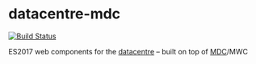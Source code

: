 datacentre-mdc
==============

[![Build Status](https://travis-ci.com/npolar/datacentre-mdc.svg?branch=master)](https://travis-ci.com/npolar/datacentre-mdc)

ES2017 web components for the [datacentre](https://github.com/npolar/datacentre) – built on top of [MDC](https://github.com/material-components/material-components-web/)/MWC

